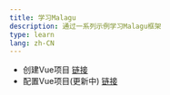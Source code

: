 ```yaml
---
title: 学习Malagu
description: 通过一系列示例学习Malagu框架
type: learn
lang: zh-CN
---
```


- 创建Vue项目 [链接](/malagu-docs/learn/vue.html)
- 配置Vue项目(更新中) [链接](/malagu-docs/learn/config-vue.html)
